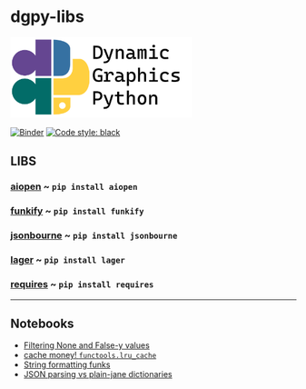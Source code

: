# dgpy-libs

<img src="https://github.com/dynamic-graphics-inc/dgpy-libs/blob/master/_data/dgpy_banner.svg?raw=true" alt="drawing" width="320"/>

[![Binder](https://mybinder.org/badge_logo.svg)](https://mybinder.org/v2/gh/dynamic-graphics-inc/dgpy-libs/master?filepath=README.ipynb)
[![Code style: black](https://img.shields.io/badge/code%20style-black-000000.svg)](https://github.com/psf/black)

## LIBS

### [aiopen](./aiopen/README.ipynb) ~ `pip install aiopen`

### [funkify](./funkify/README.ipynb) ~ `pip install funkify`

### [jsonbourne](./jsonbourne/README.ipynb) ~ `pip install jsonbourne`

### [lager](./lager/README.ipynb) ~ `pip install lager`

### [requires](./requires/README.ipynb) ~ `pip install requires`

___

## Notebooks

 - [Filtering None and False-y values](./notebooks/filter_none.ipynb)
 - [cache money! `functools.lru_cache`](./notebooks/cache_money.ipynb)
 - [String formatting funks](./notebooks/string_fmt.ipynb)
 - [JSON parsing vs plain-jane dictionaries](./notebooks/json_parsing.ipynb)


